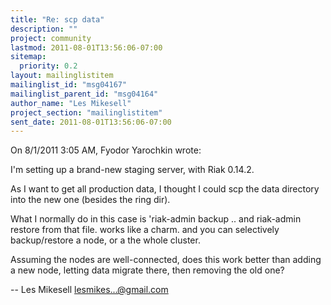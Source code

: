```yaml
---
title: "Re: scp data"
description: ""
project: community
lastmod: 2011-08-01T13:56:06-07:00
sitemap:
  priority: 0.2
layout: mailinglistitem
mailinglist_id: "msg04167"
mailinglist_parent_id: "msg04164"
author_name: "Les Mikesell"
project_section: "mailinglistitem"
sent_date: 2011-08-01T13:56:06-07:00
---
```


On 8/1/2011 3:05 AM, Fyodor Yarochkin wrote:

I'm setting up a brand-new staging server, with Riak 0.14.2.

As I want to get all production data, I thought I could scp the data
directory into the new one (besides the ring dir).

What I normally do in this case is 'riak-admin backup .. and
riak-admin restore from that file. works like a charm. and you can
selectively backup/restore a node, or a the whole cluster.


Assuming the nodes are well-connected, does this work better than adding 
a new node, letting data migrate there, then removing the old one?


--
 Les Mikesell
 lesmikes...@gmail.com

